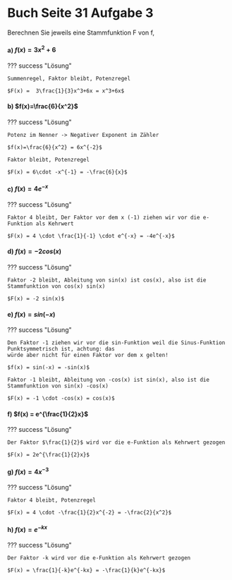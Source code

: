 # Buch Seite 31 Aufgabe 3

Berechnen Sie jeweils eine Stammfunktion F von f,

#### a) $f(x)=3x^2+6$

??? success "Lösung"

    Summenregel, Faktor bleibt, Potenzregel
    
    $F(x) =  3\frac{1}{3}x^3+6x = x^3+6x$

#### b) $f(x)=\frac{6}{x^2}$

??? success "Lösung"

    Potenz im Nenner -> Negativer Exponent im Zähler
    
    $f(x)=\frac{6}{x^2} = 6x^{-2}$
    
    Faktor bleibt, Potenzregel
    
    $F(x) = 6\cdot -x^{-1} = -\frac{6}{x}$

#### c) $f(x) = 4e^{-x}$

??? success "Lösung"

    Faktor 4 bleibt, Der Faktor vor dem x (-1) ziehen wir vor die e-Funktion als Kehrwert
    
    $F(x) = 4 \cdot \frac{1}{-1} \cdot e^{-x} = -4e^{-x}$

#### d) $f(x) = -2 cos(x)$

??? success "Lösung"

    Faktor -2 bleibt, Ableitung von sin(x) ist cos(x), also ist die Stammfunktion von cos(x) sin(x)
    
    $F(x) = -2 sin(x)$

#### e) $f(x) = sin(-x)$

??? success "Lösung"

    Den Faktor -1 ziehen wir vor die sin-Funktion weil die Sinus-Funktion Punktsymmetrisch ist, achtung: das
    würde aber nicht für einen Faktor vor dem x gelten!
    
    $f(x) = sin(-x) = -sin(x)$
    
    Faktor -1 bleibt, Ableitung von -cos(x) ist sin(x), also ist die Stammfunktion von sin(x) -cos(x)
    
    $F(x) = -1 \cdot -cos(x) = cos(x)$

#### f) $f(x) = e^{\frac{1}{2}x}$

??? success "Lösung"

    Der Faktor $\frac{1}{2}$ wird vor die e-Funktion als Kehrwert gezogen
    
    $F(x) = 2e^{\frac{1}{2}x}$

#### g) $f(x) = 4x^{-3}$

??? success "Lösung"

    Faktor 4 bleibt, Potenzregel
    
    $F(x) = 4 \cdot -\frac{1}{2}x^{-2} = -\frac{2}{x^2}$

#### h) $f(x) = e^{-kx}$

??? success "Lösung"

    Der Faktor -k wird vor die e-Funktion als Kehrwert gezogen
    
    $F(x) = \frac{1}{-k}e^{-kx} = -\frac{1}{k}e^{-kx}$


